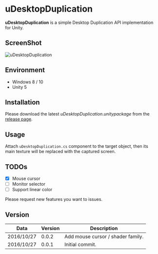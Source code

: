 uDesktopDuplication
===================

**uDesktopDuplication** is a simple Desktop Duplication API implementation for Unity.


ScreenShot
----------
![uDesktopDuplication](https://raw.githubusercontent.com/wiki/hecomi/uDesktopDuplication/screenshot.png)


Environment
-----------
- Windows 8 / 10
- Unity 5


Installation
------------
Please download the latest *uDesktopDuplication.unitypackage* from the [release page](https://github.com/hecomi/uDesktopDuplication/releases).


Usage
-----
Attach `uDesktopDuplication.cs` component to the target object, then its main texture will be replaced with the captured screen.


TODOs
-----
- [x] Mouse cursor
- [ ] Monitor selector
- [ ] Support linear color

Please request new features you want to issues.


Version
-------
| Data       | Version | Description                       |
| ---------- | ------- | --------------------------------- |
| 2016/10/27 |  0.0.2  | Add mouse cursor / shader family. |
| 2016/10/27 |  0.0.1  | Initial commit.                   |
